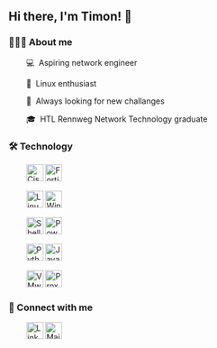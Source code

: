 ## Hi there, I'm Timon! 👋

### 👨🏻‍💻 About me

&nbsp;&nbsp;&nbsp;&nbsp;&nbsp;&nbsp;&nbsp;&nbsp;💻&nbsp;&nbsp;Aspiring network engineer

&nbsp;&nbsp;&nbsp;&nbsp;&nbsp;&nbsp;&nbsp;&nbsp;🐧&nbsp;&nbsp;Linux enthusiast

&nbsp;&nbsp;&nbsp;&nbsp;&nbsp;&nbsp;&nbsp;&nbsp;🌱&nbsp;&nbsp;Always looking for new challanges

&nbsp;&nbsp;&nbsp;&nbsp;&nbsp;&nbsp;&nbsp;&nbsp;🎓&nbsp;&nbsp;HTL Rennweg Network Technology graduate 



### 🛠 Technology

<p style="padding:0px" width="500">
&nbsp;&nbsp;&nbsp;&nbsp;&nbsp;&nbsp;&nbsp;&nbsp;<img alt="Cisco" src="https://img.shields.io/badge/Cisco-121011?style=for-the-badge&logo=cisco&logoColor=1BA0D7" height="30" style="align:left;margin:0px;" />
<img alt="Fortinet" src="https://img.shields.io/badge/Fortinet-121011?style=for-the-badge&logo=fortinet&logoColor=EE3124" height="30" style="align:right;margin:0px;" />

&nbsp;&nbsp;&nbsp;&nbsp;&nbsp;&nbsp;&nbsp;&nbsp;<img alt="Linux" src="https://img.shields.io/badge/Linux-121011?style=for-the-badge&logo=linux&logoColor=FCC624" height="30" style="align:left;margin:0px;" />
<img alt="Windows" src="https://img.shields.io/badge/Windows-121011?style=for-the-badge&logo=windows&logoColor=0078D6" height="30" style="align:right;margin:0px;" />

&nbsp;&nbsp;&nbsp;&nbsp;&nbsp;&nbsp;&nbsp;&nbsp;<img alt="Shell" src="https://img.shields.io/badge/Shell-121011?style=for-the-badge&logo=gnu-bash&logoColor=4EAA25" height="30" style="align:left;margin:0px;" />
<img alt="PowerShell" src="https://img.shields.io/badge/PowerShell-121011?style=for-the-badge&logo=powershell&logoColor=5391FE" height="30" style="align:right;margin:0px;" />

&nbsp;&nbsp;&nbsp;&nbsp;&nbsp;&nbsp;&nbsp;&nbsp;<img alt="Python" src="https://img.shields.io/badge/Python-121011?style=for-the-badge&logo=python&logoColor=3776AB" height="30" style="align:left;margin:0px;" />
<img alt="Java" src="https://img.shields.io/badge/Java-121011?style=for-the-badge&logo=oracle&logoColor=F80000" height="30" style="align:right;margin:0px;" />

&nbsp;&nbsp;&nbsp;&nbsp;&nbsp;&nbsp;&nbsp;&nbsp;<img alt="VMware" src="https://img.shields.io/badge/VMware-121011?style=for-the-badge&logo=vmware&logoColor=607078" height="30" style="align:left;margin:0px;" />
<img alt="Proxmox" src="https://img.shields.io/badge/Proxmox-121011?style=for-the-badge&logo=proxmox&logoColor=E57000" height="30" style="align:right;margin:0px;" />
</p>



### 🤝 Connect with me
&nbsp;&nbsp;&nbsp;&nbsp;&nbsp;&nbsp;&nbsp;&nbsp;<a href="https://www.linkedin.com/in/timon-schwarz/"><img alt="LinkedIn" src="https://img.shields.io/badge/LinkedIn-121011?style=for-the-badge&logo=linkedin&logoColor=0A66C2" height="30" /></a>
<a href="mailto:timon.general@gmail.com"><img alt="Mail" src="https://img.shields.io/badge/Mail-121011?style=for-the-badge&logo=gmail&logoColor=EA4335" height="30" /></a>
